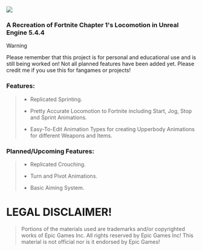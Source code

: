 # ![](https://github.com/Raytrac0/FortSource/blob/main/logo.png)
### A Recreation of Fortnite Chapter 1's Locomotion in Unreal Engine 5.4.4

> [!WARNING]
Please remember that this project is for personal and educational use and is still being worked on! Not all planned features have been added yet. Please credit me if you use this for fangames or projects!

### Features:
> - Replicated Sprinting.
> 
> - Pretty Accurate Locomotion to Fortnite including Start, Jog, Stop and Sprint Animations.
> 
> - Easy-To-Edit Animation Types for creating Upperbody Animations for different Weapons and Items.

### Planned/Upcoming Features:
> - Replicated Crouching.
> 
> - Turn and Pivot Animations.
> 
> - Basic Aiming System.

# LEGAL DISCLAIMER!
> Portions of the materials used are trademarks and/or copyrighted works of Epic Games Inc. All rights reserved by Epic Games Inc! This material is not official nor is it endorsed by Epic Games!
